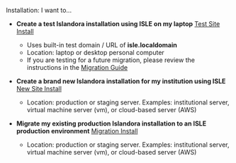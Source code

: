 

Installation: I want to...

* **Create a test Islandora installation using ISLE on my laptop** [Test Site Install](01_1_testsite_guide.md)
     * Uses built-in test domain / URL of **isle.localdomain**
     * Location: laptop or desktop personal computer
     * If you are testing for a future migration, please review the instructions in the [Migration Guide](Migration_Guide.md)

* **Create a brand new Islandora installation for my institution using ISLE** [New Site Install](01_3_new_site_guide.md)
     * Location: production or staging server. Examples: institutional server, virtual machine server (vm), or cloud-based server (AWS)

* **Migrate my existing production Islandora installation to an ISLE production environment** [Migration Install](Migration_Guide.md)
     * Location: production or staging server. Examples: institutional server, virtual machine server (vm), or cloud-based server (AWS)
